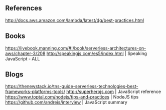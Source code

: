 ## References
http://docs.aws.amazon.com/lambda/latest/dg/best-practices.html

## Books
https://livebook.manning.com/#!/book/serverless-architectures-on-aws/chapter-3/208 
http://speakingjs.com/es5/index.html | Speaking JavaScript - ALL

## Blogs
https://thenewstack.io/tns-guide-serverless-technologies-best-frameworks-platforms-tools/
http://superherojs.com | JavaScript reference
https://www.toptal.com/nodejs/tips-and-practices | NodeJS tips
https://github.com/andreis/interview | JavaScript summary
